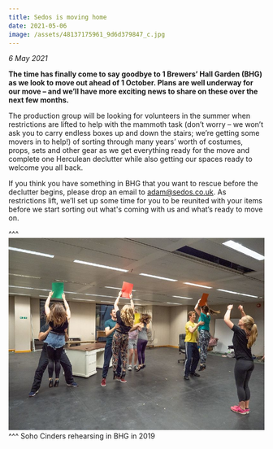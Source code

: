 ```yaml
---
title: Sedos is moving home
date: 2021-05-06
image: /assets/48137175961_9d6d379847_c.jpg
---
```

*6 May 2021*

**The time has finally come to say goodbye to 1 Brewers’ Hall Garden (BHG) as we look to move out ahead of 1 October. Plans are well underway for our move – and we’ll have more exciting news to share on these over the next few months.**

The production group will be looking for volunteers in the summer when restrictions are lifted to help with the mammoth task (don’t worry – we won’t ask you to carry endless boxes up and down the stairs; we’re getting some movers in to help!) of sorting through many years’ worth of costumes, props, sets and other gear as we get everything ready for the move and complete one Herculean declutter while also getting our spaces ready to welcome you all back.

If you think you have something in BHG that you want to rescue before the declutter begins, please drop an email to [adam@sedos.co.uk](mailto:adam@sedos.co.uk). As restrictions lift, we’ll set up some time for you to be reunited with your items before we start sorting out what's coming with us and what’s ready to move on.

^^^
![](/assets/48137175961_9d6d379847_c.jpg)
^^^ Soho Cinders rehearsing in BHG in 2019
